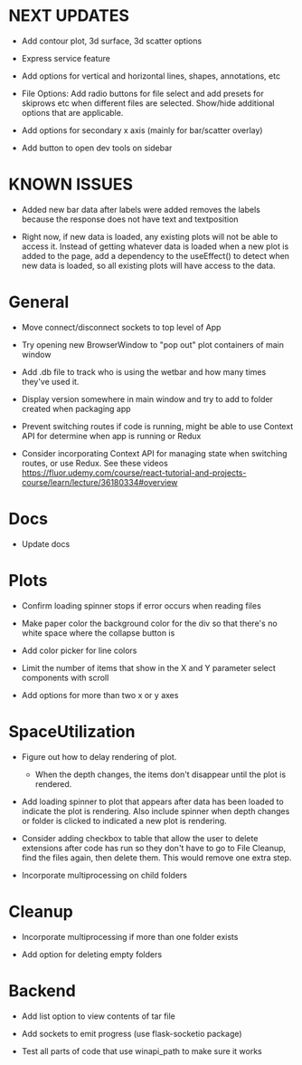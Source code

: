 NEXT UPDATES
============

- Add contour plot, 3d surface, 3d scatter options

- Express service feature

- Add options for vertical and horizontal lines, shapes,
  annotations, etc

- File Options: Add radio buttons for file select
  and add presets for skiprows etc when different
  files are selected. Show/hide additional options
  that are applicable.

- Add options for secondary x axis (mainly for bar/scatter overlay)

- Add button to open dev tools on sidebar

KNOWN ISSUES
============

- Added new bar data after labels were added removes
  the labels because the response does not have text
  and textposition

- Right now, if new data is loaded, any existing plots
  will not be able to access it. Instead of getting
  whatever data is loaded when a new plot is added to
  the page, add a dependency to the useEffect() to detect
  when new data is loaded, so all existing plots will
  have access to the data.

General
=======

- Move connect/disconnect sockets to top level of App

- Try opening new BrowserWindow to "pop out" plot containers
  of main window

- Add .db file to track who is using the wetbar and how many
  times they've used it.

- Display version somewhere in main window and try to add to
  folder created when packaging app

- Prevent switching routes if code is running, might be able to use
  Context API for determine when app is running or Redux

- Consider incorporating Context API for managing state when
  switching routes, or use Redux. See these videos https://fluor.udemy.com/course/react-tutorial-and-projects-course/learn/lecture/36180334#overview

Docs
====

- Update docs

Plots
=====

- Confirm loading spinner stops if error occurs when reading
  files

- Make paper color the background color for the div so that
  there's no white space where the collapse button is

- Add color picker for line colors

- Limit the number of items that show in the X and Y parameter
  select components with scroll

- Add options for more than two x or y axes

SpaceUtilization
================

- Figure out how to delay rendering of plot.

  - When the depth changes, the items don't disappear until
    the plot is rendered. 

- Add loading spinner to plot that appears after data has been
  loaded to indicate the plot is rendering. Also include spinner
  when depth changes or folder is clicked to indicated a new plot
  is rendering.

- Consider adding checkbox to table that allow the user to
  delete extensions after code has run so they don't have to
  go to File Cleanup, find the files again, then delete them.
  This would remove one extra step.

- Incorporate multiprocessing on child folders

Cleanup
=======

- Incorporate multiprocessing if more than one folder exists

- Add option for deleting empty folders

Backend
=======

- Add list option to view contents of tar file

- Add sockets to emit progress (use flask-socketio package)

- Test all parts of code that use winapi_path to make sure it works